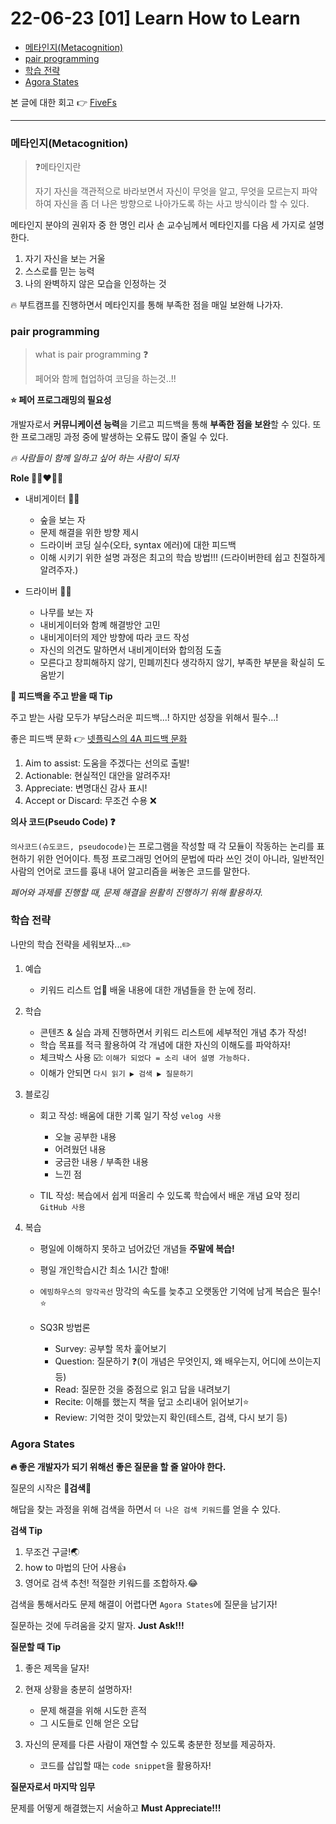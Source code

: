 # 22-06-23 [01] Learn How to Learn

- [메타인지(Metacognition)](#메타인지metacognition) 
- [pair programming](#pair-programming)
- [학습 전략](#학습-전략)
- [Agora States](#agora-states)

본 글에 대한 회고 👉 [FiveFs](https://velog.io/@seung-il-bang/22-06-24-01-%ED%9A%8C%EA%B3%A0)

---

### 메타인지(Metacognition)

> ❓메타인지란 
>
> 자기 자신을 객관적으로 바라보면서 자신이 무엇을 알고, 무엇을 모르는지 파악하여 자신을 좀 더 나은 방향으로 나아가도록 하는 사고 방식이라 할 수 있다.

메타인지 분야의 권위자 중 한 명인 리사 손 교수님께서 메타인지를 다음 세 가지로 설명한다.

1. 자기 자신을 보는 거울
2. 스스로를 믿는 능력
3. 나의 완벽하지 않은 모습을 인정하는 것

🔥 부트캠프를 진행하면서 메타인지를 통해 부족한 점을 매일 보완해 나가자.


### pair programming

> what is pair programming ❓
>
> 페어와 함께 협업하여 코딩을 하는것..!!

**⭐️ 페어 프로그래밍의 필요성**

개발자로서 **커뮤니케이션 능력**을 기르고 피드백을 통해 **부족한 점을 보완**할 수 있다. 또한 프로그래밍 과정 중에 발생하는 오류도 많이 줄일 수 있다.

_🔥 사람들이 함께 일하고 싶어 하는 사람이 되자_

**Role 🧑‍🏫❤️🙋‍♂️** 

- 내비게이터 🧑‍🏫
	
  - 숲을 보는 자
  - 문제 해결을 위한 방향 제시
  - 드라이버 코딩 실수(오타, syntax 에러)에 대한 피드백 
  - 이해 시키기 위한 설명 과정은 최고의 학습 방법!!! (드라이버한테 쉽고 친절하게 알려주자.)
    
- 드라이버 🙋‍♂️

  - 나무를 보는 자
  - 내비게이터와 함꼐 해결방안 고민
  - 내비게이터의 제안 방향에 따라 코드 작성
  - 자신의 의견도 말하면서 내비게이터와 합의점 도출
  - 모른다고 창피해하지 않기, 민폐끼친다 생각하지 않기, 부족한 부분을 확실히 도움받기
  
**💫 피드백을 주고 받을 때 Tip**
 
주고 받는 사람 모두가 부담스러운 피드백...! 하지만 성장을 위해서 필수...!

좋은 피드백 문화 👉 [넷플릭스의 4A 피드백 문화](https://brunch.co.kr/@brunchnopu/9)
 
 1. Aim to assist: 도움을 주겠다는 선의로 출발!
 2. Actionable: 현실적인 대안을 알려주자!
 3. Appreciate: 변명대신 감사 표시!
 4. Accept or Discard: 무조건 수용 ❌

**의사 코드(Pseudo Code) ❓**

`의사코드(슈도코드, pseudocode)`는 프로그램을 작성할 때 각 모듈이 작동하는 논리를 표현하기 위한 언어이다. 특정 프로그래밍 언어의 문법에 따라 쓰인 것이 아니라, 일반적인 사람의 언어로 코드를 흉내 내어 알고리즘을 써놓은 코드를 말한다.

    
_페어와 과제를 진행할 때, 문제 해결을 원활히 진행하기 위해 활용하자._

### 학습 전략

나만의 학습 전략을 세워보자...✏️

1. 예습

	- 키워드 리스트 업📝  배울 내용에 대한 개념들을 한 눈에 정리.
2. 학습

	- 콘텐츠 & 실습 과제 진행하면서 키워드 리스트에 세부적인 개념 추가 작성!
    - 학습 목표를 적극 활용하여 각 개념에 대한 자신의 이해도를 파악하자!
    - 체크박스 사용 ☑️: `이해가 되었다 = 소리 내어 설명 가능하다.`
    - 이해가 안되면 `다시 읽기 ▶︎ 검색 ▶︎ 질문하기`
    
3. 블로깅

	- 회고 작성: 배움에 대한 기록 일기 작성 `velog 사용`
    
      - 오늘 공부한 내용
      - 어려웠던 내용
      - 궁금한 내용 / 부족한 내용
      - 느낀 점

    - TIL 작성: 복습에서 쉽게 떠올리 수 있도록 학습에서 배운 개념 요약 정리 `GitHub 사용`
    
4. 복습

	- 평일에 이해하지 못하고 넘어갔던 개념들 **주말에 복습!**
    - 평일 개인학습시간 최소 1시간 할애!
    - `에빙하우스의 망각곡선` 망각의 속도를 늦추고 오랫동안 기억에 남게 복습은 필수!⭐️
    - SQ3R 방법론
    
      - Survey: 공부할 목차 훑어보기
      - Question: 질문하기 ❓(이 개념은 무엇인지, 왜 배우는지, 어디에 쓰이는지 등)
      - Read: 질문한 것을 중점으로 읽고 답을 내려보기
      - Recite: 이해를 했는지 책을 덮고 소리내어 읽어보기⭐️
      - Review: 기억한 것이 맞았는지 확인(테스트, 검색, 다시 보기 등)


### Agora States

**🔥 좋은 개발자가 되기 위해선 좋은 질문을 할 줄 알아야 한다.**

질문의 시작은 **🌈검색🌈** 

해답을 찾는 과정을 위해 검색을 하면서 `더 나은 검색 키워드`를 얻을 수 있다.

**검색 Tip**

1. 무조건 구글!🌏
2. how to 마법의 단어 사용👍
3. 영어로 검색 추천! 적절한 키워드를 조합하자.😂

검색을 통해서라도 문제 해결이 어렵다면 `Agora States`에 질문을 남기자!

질문하는 것에 두려움을 갖지 말자. **Just Ask!!!**


**질문할 때 Tip**

1. 좋은 제목을 달자!
2. 현재 상황을 충분히 설명하자!

   - 문제 해결을 위해 시도한 흔적
   - 그 시도들로 인해 얻은 오답
  
3. 자신의 문제를 다른 사람이 재연할 수 있도록 충분한 정보를 제공하자.

   - 코드를 삽입할 때는 `code snippet`을 활용하자!


**질문자로서 마지막 임무**

문제를 어떻게 해결했는지 서술하고 **Must Appreciate!!!**